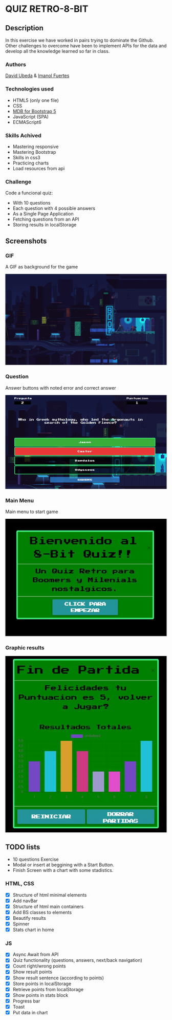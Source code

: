 # QUIZ RETRO-8-BIT 

## Description
In this exercise we have worked in pairs trying to dominate the Github.
Other challenges to overcome have been to implement APIs for the data and develop all the knowledge learned so far in class.

### Authors
[David Ubeda](https://github.com/Dubesor22)  & [Imanol Fuertes](https://github.com/Imi21)

### Technologies used
* HTML5 (only one file)
* CSS
* [MDB for Bootstrap 5](https://mdbootstrap.com/)
* JavaScript (SPA)
* ECMAScript6

### Skills Achived

* Mastering responsive
* Mastering Bootstrap
* Skills in css3
* Practicing charts
* Load resources from api

### Challenge
Code a funcional quiz:
* With 10 questions
* Each question with 4 possible answers
* As a Single Page Application
* Fetching questions from an API
* Storing results in localStorage

## Screenshots

### GIF
A GIF as background for the game

![GIF](./assets/img/fondo.gif.gif)

### Question
Answer buttons with noted error and correct answer

![Question image](./assets/img/preguntass.PNG)

### Main Menu
Main menu to start game

![Answer Image](./assets/img/start%20game.JPG)

### Graphic results


![Results Image](./assets/img/Stats.JPG)

## TODO lists

* 10 questions Exercise 
* Modal or insert at beggining with a Start Button.
* Finish Screen with a chart with some stadistics.


### HTML, CSS
- [x] Structure of html minimal elements
- [x] Add navBar
- [x] Structure of html main containers
- [x] Add BS classes to elements
- [x] Beautify results
- [x] Spinner
- [x] Stats chart in home

### JS
- [x] Async Await from API
- [x] Quiz functionality (questions, answers, next/back navigation)
- [x] Count right/wrong points
- [x] Show result points
- [x] Show result sentence (according to points)
- [x] Store points in localStorage
- [x] Retrieve points from localStorage
- [x] Show points in stats block
- [x] Progress bar
- [x] Toast
- [x] Put data in chart
